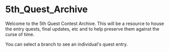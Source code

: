 # 5th_Quest_Archive
Welcome to the 5th Quest Contest Archive. This will be a resource to house the entry quests, final updates, etc and to help preserve them against the curse of time.

You can select a branch to see an individual's quest entry.
